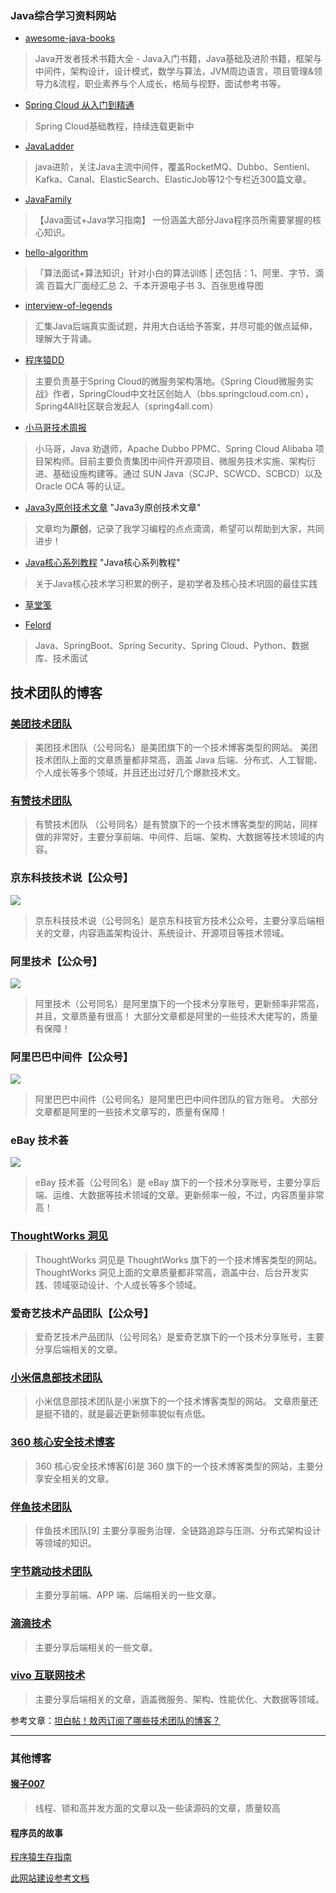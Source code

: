 ### Java综合学习资料网站


* [awesome-java-books](https://github.com/sorenduan/awesome-java-books)
> Java开发者技术书籍大全 - Java入门书籍，Java基础及进阶书籍，框架与中间件，架构设计，设计模式，数学与算法，JVM周边语言，项目管理&领导力&流程，职业素养与个人成长，格局与视野，面试参考书等。



* [Spring Cloud 从入门到精通](https://blog.didispace.com/spring-cloud-learning/)

> Spring Cloud基础教程，持续连载更新中


* [JavaLadder](https://github.com/dingwpmz/JavaLadder)

> java进阶，关注Java主流中间件，覆盖RocketMQ、Dubbo、Sentienl、Kafka、Canal、ElasticSearch、ElasticJob等12个专栏近300篇文章。



* [JavaFamily](https://github.com/AobingJava/JavaFamily)

> 【Java面试+Java学习指南】 一份涵盖大部分Java程序员所需要掌握的核心知识。

* [hello-algorithm](https://github.com/geekxh/hello-algorithm)

> 「算法面试+算法知识」针对小白的算法训练 | 还包括：1、阿里、字节、滴滴 百篇大厂面经汇总 2、千本开源电子书 3、百张思维导图 



* [interview-of-legends](https://github.com/yessimida/interview-of-legends)

> 汇集Java后端真实面试题，并用大白话给予答案，并尽可能的做点延伸，理解大于背诵。

* [程序猿DD](http://blog.didispace.com/)
>主要负责基于Spring Cloud的微服务架构落地。《Spring Cloud微服务实战》作者，SpringCloud中文社区创始人（bbs.springcloud.com.cn），Spring4All社区联合发起人（spring4all.com）

* [小马哥技术周报](https://github.com/mercyblitz/tech-weekly)
>小马哥，Java 劝退师，Apache Dubbo PPMC、Spring Cloud Alibaba 项目架构师。目前主要负责集团中间件开源项目、微服务技术实施、架构衍进、基础设施构建等。通过 SUN Java（SCJP、SCWCD、SCBCD）以及 Oracle OCA 等的认证。

* [Java3y原创技术文章](https://github.com/ZhongFyuCheng3y/3y)	"Java3y原创技术文章"
>文章均为**原创**，记录了我学习编程的点点滴滴，希望可以帮助到大家，共同进步 !

* [Java核心系列教程](https://gitee.com/jeff1993/java-core-learning-example)	"Java核心系列教程"
>关于Java核心技术学习积累的例子，是初学者及核心技术巩固的最佳实践



* [ 草堂笺](https://blog.piaoruiqing.com/)


* [ Felord](https://felord.cn)
 >Java、SpringBoot、Spring Security、Spring Cloud、Python、数据库、技术面试



## 技术团队的博客

### [美团技术团队](https://tech.meituan.com/)

> 美团技术团队（公号同名）是美团旗下的一个技术博客类型的网站。
> 美团技术团队上面的文章质量都非常高，涵盖 Java 后端、分布式、人工智能、个人成长等多个领域，并且还出过好几个爆款技术文。

### [有赞技术团队](https://tech.youzan.com/)

> 有赞技术团队 （公号同名）是有赞旗下的一个技术博客类型的网站，同样做的非常好，主要分享前端、中间件、后端、架构、大数据等技术领域的内容。

### 京东科技技术说【公众号】

![](https://mp.weixin.qq.com/mp/qrcode?scene=10000004&size=102&__biz=MzI0MDc5NzQ2MQ==&mid=2247490049&idx=1&sn=9ee938a7540096a998b315e2298de2d3&send_time=)

> 京东科技技术说（公号同名）是京东科技官方技术公众号，主要分享后端相关的文章，内容涵盖架构设计、系统设计、开源项目等技术领域。

### 阿里技术【公众号】

![](https://mp.weixin.qq.com/mp/qrcode?scene=10000004&size=102&__biz=MzIzOTU0NTQ0MA==&mid=2247502595&idx=1&sn=a888eca7526371a2ca81d76fc65fe803&send_time=)

> 阿里技术（公号同名）是阿里旗下的一个技术分享账号，更新频率非常高，并且，文章质量有很高！
> 大部分文章都是阿里的一些技术大佬写的，质量有保障！

### 阿里巴巴中间件【公众号】

![](https://mp.weixin.qq.com/mp/qrcode?scene=10000004&size=102&__biz=MzU4NzU0MDIzOQ==&mid=2247492503&idx=2&sn=46fc70b004a81f80bc077ef22a924a18&send_time=)

> 阿里巴巴中间件（公号同名）是阿里巴巴中间件团队的官方账号。
> 大部分文章都是阿里的一些技术文章写的，质量有保障！

### eBay 技术荟

![](https://mp.weixin.qq.com/mp/qrcode?scene=10000004&size=102&__biz=MzA3MDMyNDUzOQ==&mid=2650511323&idx=1&sn=44d6632978b71c771dcd2622587abd59&send_time=)

> eBay 技术荟（公号同名）是 eBay 旗下的一个技术分享账号，主要分享后端、运维、大数据等技术领域的文章。更新频率一般，不过，内容质量非常高！

### [ThoughtWorks 洞见](https://insights.thoughtworks.cn/)

> ThoughtWorks 洞见是 ThoughtWorks 旗下的一个技术博客类型的网站。
> ThoughtWorks 洞见上面的文章质量都非常高，涵盖中台、后台开发实践、领域驱动设计、个人成长等多个领域。

### 爱奇艺技术产品团队【公众号】

> 爱奇艺技术产品团队（公号同名）是爱奇艺旗下的一个技术分享账号，主要分享后端相关的文章。

### [小米信息部技术团队](https://xiaomi-info.github.io/)

> 小米信息部技术团队是小米旗下的一个技术博客类型的网站。
> 文章质量还是挺不错的，就是最近更新频率貌似有点低。



### [360 核心安全技术博客](https://blogs.360.cn/)

> 360 核心安全技术博客[6]是 360 旗下的一个技术博客类型的网站，主要分享安全相关的文章。

### [伴鱼技术团队](https://tech.ipalfish.com/blog/)

> 伴鱼技术团队[9] 主要分享服务治理、全链路追踪与压测、分布式架构设计等领域的知识。

### [字节跳动技术团队](https://juejin.cn/user/1838039172387262/posts?sort=popular)

> 主要分享前端、APP 端、后端相关的一些文章。

### [滴滴技术](https://www.jianshu.com/u/72c4540b2587)

> 主要分享后端相关的一些文章。

### [vivo 互联网技术](https://www.jianshu.com/u/d57f807a1509)

> 主要分享后端相关的文章，涵盖微服务、架构、性能优化、大数据等领域。



参考文章：[坦白帖！敖丙订阅了哪些技术团队的博客？](https://mp.weixin.qq.com/s/DkYJO_Hn1G_S6zeEvl-Zsw)

------


### 其他博客

#### [猴子007](https://monkeysayhi.github.io/)
> 线程、锁和高并发方面的文章以及一些读源码的文章，质量较高



#### 程序员的故事

[程序猿生存指南](https://www.jianshu.com/u/2399ca214fbd)



[此网站建设参考文档](https://docsify.js.org)
